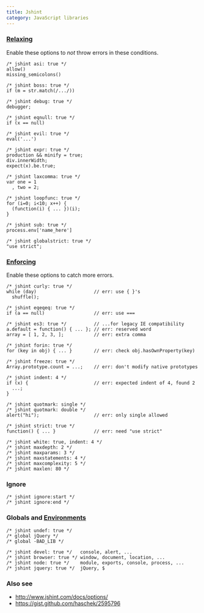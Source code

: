 ```yaml
---
title: Jshint
category: JavaScript libraries
---
```


### [Relaxing](http://www.jshint.com/docs/options/#relaxing-options)

Enable these options to *not* throw errors in these conditions.

    /* jshint asi: true */
    allow()
    missing_semicolons()

    /* jshint boss: true */
    if (m = str.match(/.../))

    /* jshint debug: true */
    debugger;

    /* jshint eqnull: true */
    if (x == null)

    /* jshint evil: true */
    eval('...')

    /* jshint expr: true */
    production && minify = true;
    div.innerWidth;
    expect(x).be.true;

    /* jshint laxcomma: true */
    var one = 1
      , two = 2;

    /* jshint loopfunc: true */
    for (i=0; i<10; x++) {
      (function(i) { ... })(i);
    }

    /* jshint sub: true */
    process.env['name_here']
    
    /* jshint globalstrict: true */
    "use strict";

### [Enforcing](http://www.jshint.com/docs/options/#enforcing-options)

Enable these options to catch more errors.

    /* jshint curly: true */
    while (day)                     // err: use { }'s
      shuffle();

    /* jshint eqeqeq: true */
    if (a == null)                  // err: use ===

    /* jshint es3: true */          // ...for legacy IE compatibility
    a.default = function() { ... }; // err: reserved word
    array = [ 1, 2, 3, ];           // err: extra comma

    /* jshint forin: true */
    for (key in obj) { ... }        // err: check obj.hasOwnProperty(key)

    /* jshint freeze: true */
    Array.prototype.count = ...;    // err: don't modify native prototypes

    /* jshint indent: 4 */
    if (x) {                        // err: expected indent of 4, found 2
      ...;
    }

    /* jshint quotmark: single */
    /* jshint quotmark: double */
    alert("hi");                    // err: only single allowed

    /* jshint strict: true */
    function() { ... }              // err: need "use strict"

    /* jshint white: true, indent: 4 */
    /* jshint maxdepth: 2 */
    /* jshint maxparams: 3 */
    /* jshint maxstatements: 4 */
    /* jshint maxcomplexity: 5 */
    /* jshint maxlen: 80 */

### Ignore

    /* jshint ignore:start */
    /* jshint ignore:end */

### Globals and [Environments](http://www.jshint.com/docs/options/#environments)

    /* jshint undef: true */
    /* global jQuery */
    /* global -BAD_LIB */

    /* jshint devel: true */   console, alert, ...
    /* jshint browser: true */ window, document, location, ...
    /* jshint node: true */    module, exports, console, process, ...
    /* jshint jquery: true */  jQuery, $

### Also see

 * http://www.jshint.com/docs/options/
 * https://gist.github.com/haschek/2595796

